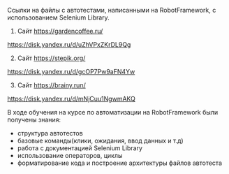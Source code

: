 Ссылки на файлы с автотестами, написанными на RobotFramework, с использованием Selenium Library.

1) Сайт https://gardencoffee.ru/ 

https://disk.yandex.ru/d/uZhVPxZKrDL9Qg

2) Сайт https://stepik.org/

https://disk.yandex.ru/d/gcOP7Pw9aFN4Yw

3) Сайт https://brainy.run/

https://disk.yandex.ru/d/mNjCuu1NgwmAKQ

В ходе обучения на курсе по автоматизации на RobotFramework были получены знания:
- структура автотестов
- базовые команды(клики, ожидания, ввод данных и т.д)
- работа с документацией Selenium Library
- использование операторов, циклы
- форматирование кода и построение архитектуры файлов автотеста
